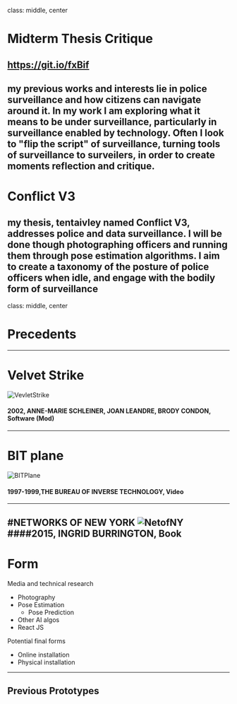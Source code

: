
class: middle, center
# Midterm Thesis Critique
https://git.io/fxBif
---
my previous works and interests lie in police surveillance and how citizens can navigate around it. In my work I am exploring what it means to be under surveillance, particularly in surveillance enabled by technology. Often I look to "flip the script" of surveillance, turning tools of surveillance to surveilers, in order to create moments reflection and critique.
---
# Conflict V3
my thesis, tentaivley named Conflict V3, addresses police and data surveillance. I will be done though photographing officers and running them through pose estimation algorithms. I aim to create a taxonomy of the posture of police officers when idle, and engage with the bodily form of surveillance
---
class: middle, center
# Precedents
---
# Velvet Strike
![VevletStrike](https://d1v7jayx2s9clc.cloudfront.net/user/pages/velvet-strike/08_velvet_strike_08.jpg)
#### 2002, ANNE-MARIE SCHLEINER, JOAN LEANDRE, BRODY CONDON, Software (Mod)
---
# BIT plane
![BITPlane](https://d1v7jayx2s9clc.cloudfront.net/user/pages/bit-plane/vlcsnap-2017-01-18-18h28m59s849.png)
#### 1997-1999,THE BUREAU OF INVERSE TECHNOLOGY, Video
---
#NETWORKS OF NEW YORK
![NetofNY](http://seeingnetworks.in/img/nyc/guide/manhole.jpg)
####2015, INGRID BURRINGTON, Book
---
# Form
Media and technical research
- Photography
- Pose Estimation
    - Pose Prediction
- Other AI algos
- React JS

Potential final forms
- Online installation
- Physical installation
---
## Previous Prototypes